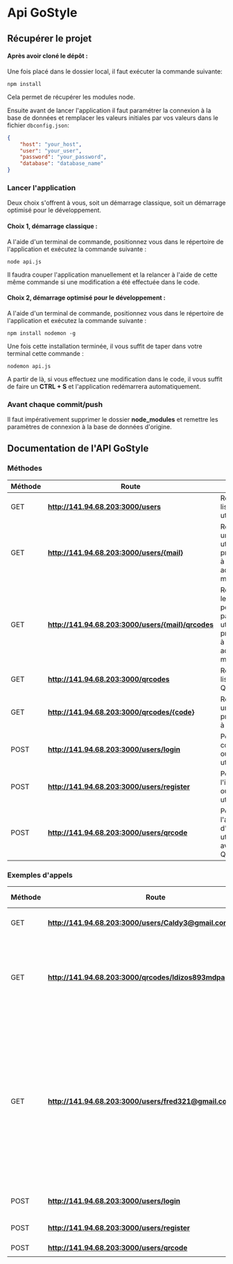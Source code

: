 # Api GoStyle

## Récupérer le projet

#### Après avoir cloné le dépôt :

Une fois placé dans le dossier local, il faut exécuter la commande suivante:

`npm install`

Cela permet de récupérer les modules node.

Ensuite avant de lancer l'application il faut paramétrer la connexion à la base de données et remplacer les valeurs initiales par vos valeurs dans le fichier `dbconfig.json`:

```json
{
    "host": "your_host",
    "user": "your_user",
    "password": "your_password",
    "database": "database_name"
}
```

### Lancer l'application

Deux choix s'offrent à vous, soit un démarrage classique, soit un démarrage optimisé pour le développement.

#### Choix 1, démarrage classique :

A l'aide d'un terminal de commande, positionnez vous dans le répertoire de l'application et exécutez la commande suivante :

`node api.js`

Il faudra couper l'application manuellement et la relancer à l'aide de cette même commande si une modification a été effectuée dans le code.

#### Choix 2, démarrage optimisé pour le développement :

A l'aide d'un terminal de commande, positionnez vous dans le répertoire de l'application et exécutez la commande suivante :

`npm install nodemon -g`

Une fois cette installation terminée, il vous suffit de taper dans votre terminal cette commande :

`nodemon api.js`

A partir de là, si vous effectuez une modification dans le code, il vous suffit de faire un **CTRL + S** et l'application redémarrera automatiquement.

### Avant chaque commit/push

Il faut impérativement supprimer le dossier **node_modules** et remettre les paramètres de connexion à la base de données d'origine.

## Documentation de l'API GoStyle

### Méthodes

| Méthode | Route | Utilité | Corps de la requête |
| ------ | ----------- | ----------- | ----------- |
| GET | **http://141.94.68.203:3000/users** | Récupère la liste des utilisateurs | `null`
| GET | **http://141.94.68.203:3000/users/{mail}** | Récupère un utilisateur précis grâce à son adresse mail | `null`
| GET | **http://141.94.68.203:3000/users/{mail}/qrcodes** | Récupère les qrcodes possédés par un utilisateur précis grâce à son adresse mail | `null`
| GET | **http://141.94.68.203:3000/qrcodes** | Récupère la liste des QrCodes | `null`
| GET | **http://141.94.68.203:3000/qrcodes/{code}** | Récupère un QrCode précis grâce à son code | `null`
| POST | **http://141.94.68.203:3000/users/login** | Permet la connexion ou non d'un utilisateur | `{ "login": "username", "password": "pwd" }`
| POST | **http://141.94.68.203:3000/users/register** | Permet l'inscription ou non d'un utilisateur | `{ "login": "username", "email":"mail@mail.com", "password": "pwd" }`
| POST | **http://141.94.68.203:3000/users/qrcode** | Permet l'association d'un utilisateur avec un QrCode | `{ "login": "username", "code": "Code" }`


### Exemples d'appels

Méthode | Route | Corps de la requête | Corps de la réponse
| ------ | ----------- | ----------- | ------------ |
| GET | **http://141.94.68.203:3000/users/Caldy3@gmail.com** | `null` | `{ "username": "Caldy3", "email": "Caldy3@gmail.com" }`
| GET | **http://141.94.68.203:3000/qrcodes/ldizos893mdpa** | `null` | `{ "promotion_code": "KL09dbs", "description": "-60 % sur la veste verte !", "start_date": "2021-04-22T22:00:00.000Z", "end_date": "2021-04-27T22:00:00.000Z" }`
| GET | **http://141.94.68.203:3000/users/fred321@gmail.com/qrcodes** | `null` | `[ { "promotion_code": "UlB53", "description": "-25 % sur nos t-shirts !", "start_date": "2021-04-26T22:00:00.000Z", "end_date": "2021-05-29T22:00:00.000Z" }, { "promotion_code": "KL09dbs", "description": "-60 % sur la veste verte !", "start_date": "2021-04-22T22:00:00.000Z", "end_date": "2021-04-27T22:00:00.000Z" } ]`
| POST | **http://141.94.68.203:3000/users/login** | `{ "login": "Pointet", "password": "Pointet" }` | `{ "login": "Pointet", "email": "pointet@gmail.com" }`
| POST | **http://141.94.68.203:3000/users/register** | `{ "login": "Pointet", "email":"pointet@gmail.com","password": "Pointet" }` | `null`
| POST | **http://141.94.68.203:3000/users/qrcode** | `{ "login": "Pointet", "code": "uelsh63qsdhdd" }` | `null`
